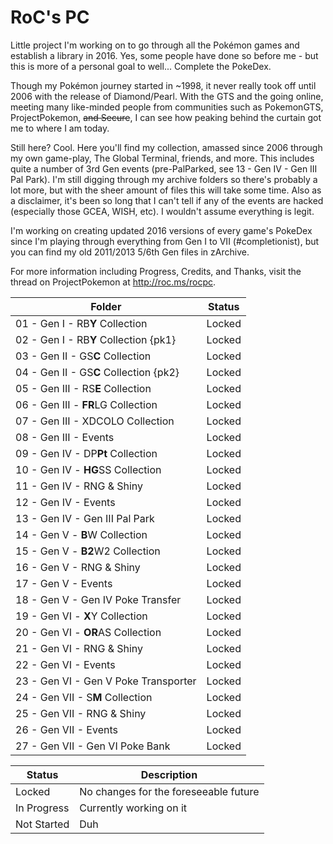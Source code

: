 # RoC's PC

Little project I'm working on to go through all the Pokémon games and establish a library in 2016. Yes, some people have done so before me - but this is more of a personal goal to well... Complete the PokeDex.

Though my Pokémon journey started in ~1998, it never really took off until 2006 with the release of Diamond/Pearl. With the GTS and the going online, meeting many like-minded people from communities such as PokemonGTS, ProjectPokemon, ~~and Secure~~, I can see how peaking behind the curtain got me to where I am today.

Still here? Cool. Here you'll find my collection, amassed since 2006 through my own game-play, The Global Terminal, friends, and more. This includes quite a number of 3rd Gen events (pre-PalParked, see 13 - Gen IV - Gen III Pal Park). I'm still digging through my archive folders so there's probably a lot more, but with the sheer amount of files this will take some time. Also as a disclaimer, it's been so long that I can't tell if any of the events are hacked (especially those GCEA, WISH, etc). I wouldn't assume everything is legit.

I'm working on creating updated 2016 versions of every game's PokeDex since I'm playing through everything from Gen I to VII (#completionist), but you can find my old 2011/2013 5/6th Gen files in zArchive.

For more information including Progress, Credits, and Thanks, visit the thread on ProjectPokemon at http://roc.ms/rocpc.

| Folder | Status |
| ------ | ------ |
| 01 - Gen I - RB**Y** Collection | Locked |
| 02 - Gen I - RB**Y** Collection {pk1} | Locked |
| 03 - Gen II - GS**C** Collection | Locked |
| 04 - Gen II - GS**C** Collection {pk2} | Locked |
| 05 - Gen III - RS**E** Collection | Locked |
| 06 - Gen III - **FR**LG Collection | Locked |
| 07 - Gen III - XDCOLO Collection | Locked |
| 08 - Gen III - Events | Locked |
| 09 - Gen IV - DP**Pt** Collection | Locked |
| 10 - Gen IV - **HG**SS Collection | Locked |
| 11 - Gen IV - RNG & Shiny | Locked |
| 12 - Gen IV - Events | Locked |
| 13 - Gen IV - Gen III Pal Park | Locked |
| 14 - Gen V - **B**W Collection | Locked |
| 15 - Gen V - **B2**W2 Collection | Locked |
| 16 - Gen V - RNG & Shiny | Locked |
| 17 - Gen V - Events | Locked |
| 18 - Gen V - Gen IV Poke Transfer | Locked |
| 19 - Gen VI - **X**Y Collection | Locked |
| 20 - Gen VI - **OR**AS Collection | Locked |
| 21 - Gen VI - RNG & Shiny | Locked |
| 22 - Gen VI - Events | Locked |
| 23 - Gen VI - Gen V Poke Transporter | Locked |
| 24 - Gen VII - S**M** Collection | Locked |
| 25 - Gen VII - RNG & Shiny | Locked |
| 26 - Gen VII - Events | Locked |
| 27 - Gen VII - Gen VI Poke Bank | Locked |

| Status | Description |
| ------ | ------ |
| Locked | No changes for the foreseeable future |
| In Progress | Currently working on it |
| Not Started | Duh |